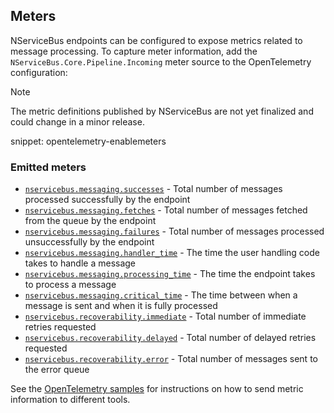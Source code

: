## Meters

NServiceBus endpoints can be configured to expose metrics related to message processing. To capture meter information, add the `NServiceBus.Core.Pipeline.Incoming` meter source to the OpenTelemetry configuration:

> [!NOTE]
> The metric definitions published by NServiceBus are not yet finalized and could change in a minor release.

snippet: opentelemetry-enablemeters

### Emitted meters

- [`nservicebus.messaging.successes`](/monitoring/metrics/definitions.md#metrics-captured-number-of-messages-successfully-processed) - Total number of messages processed successfully by the endpoint
- [`nservicebus.messaging.fetches`](/monitoring/metrics/definitions.md#metrics-captured-number-of-messages-pulled-from-queue) - Total number of messages fetched from the queue by the endpoint
- [`nservicebus.messaging.failures`](/monitoring/metrics/definitions.md#metrics-captured-number-of-message-processing-failures) - Total number of messages processed unsuccessfully by the endpoint
- [`nservicebus.messaging.handler_time`](/monitoring/metrics/definitions.md#metrics-captured-handler-time) - The time the user handling code takes to handle a message
- [`nservicebus.messaging.processing_time`](/monitoring/metrics/definitions.md#metrics-captured-processing-time) - The time the endpoint takes to process a message
- [`nservicebus.messaging.critical_time`](/monitoring/metrics/definitions.md#metrics-captured-critical-time) - The time between when a message is sent and when it is fully processed
- [`nservicebus.recoverability.immediate`](/monitoring/metrics/definitions.md#metrics-captured-immdiate-retries) - Total number of immediate retries requested
- [`nservicebus.recoverability.delayed`](/monitoring/metrics/definitions.md#metrics-captured-delayed-retries) - Total number of delayed retries requested
- [`nservicebus.recoverability.error`](/monitoring/metrics/definitions.md#metrics-captured-moved-to-error-queue) - Total number of messages sent to the error queue

See the [OpenTelemetry samples](/samples/open-telemetry/) for instructions on how to send metric information to different tools.